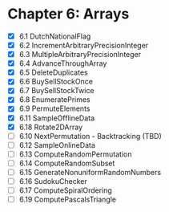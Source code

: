 # Chapter 6: Arrays  

- [x] 6.1 DutchNationalFlag
- [x] 6.2 IncrementArbitraryPrecisionInteger
- [x] 6.3 MultipleArbitraryPrecisionInteger
- [x] 6.4 AdvanceThroughArray
- [x] 6.5 DeleteDuplicates
- [x] 6.6 BuySellStockOnce
- [x] 6.7 BuySellStockTwice
- [x] 6.8 EnumeratePrimes
- [x] 6.9 PermuteElements
- [x] 6.11 SampleOfflineData
- [x] 6.18 Rotate2DArray
- [ ] 6.10 NextPermutation - Backtracking (TBD)
- [ ] 6.12 SampleOnlineData
- [ ] 6.13 ComputeRandomPermutation
- [ ] 6.14 ComputeRandomSubset
- [ ] 6.15 GenerateNonuniformRandomNumbers
- [ ] 6.16 SudokuChecker
- [ ] 6.17 ComputeSpiralOrdering
- [ ] 6.19 ComputePascalsTriangle